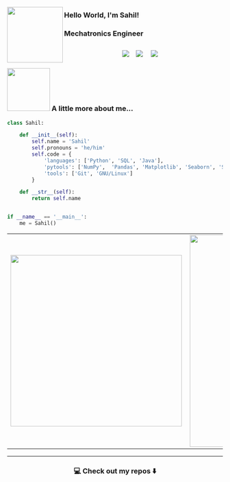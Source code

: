 <!--
**Sahil** is a ✨ _special_ ✨ repository because its `README.md` (this file) appears on your GitHub profile.
--->  
<p><img src="https://media.giphy.com/media/gjrYDwbjnK8x36xZIO/giphy.gif" align="left" width="130"> </p>

<h3 align="left">Hello World, I'm Sahil!</h3>

<h3>
  <p>Mechatronics Engineer</p>
</h3> 

<h2  align="center"></h2>
<p align="center">
  <a target="_blank"href="https://dev.to/sahilofficial/"><img src="https://img.shields.io/badge/dev.to-%2312100E.svg?&style=for-the-badge&logo=dev.to&logoColor=white" /></a>&nbsp;&nbsp;&nbsp;
  <a target="_blank"href="https://www.linkedin.com/in/sahilofficial74/"><img src="https://img.shields.io/badge/linkedin-%230077B5.svg?&style=for-the-badge&logo=linkedin&logoColor=white" /></a>&nbsp;&nbsp;&nbsp;&nbsp;
<!--   <a href="mailto:sahilofficial@gmail.com?subject=Hello%20Sahil,%20From%20Github"><img src="https://img.shields.io/badge/gmail-%23D14836.svg?&style=for-the-badge&logo=gmail&logoColor=white" /></a>&nbsp;&nbsp;&nbsp;&nbsp; -->
  <a href="https://www.kaggle.com/sahilofficial74"><img src=https://www.google.com/url?sa=i&url=https%3A%2F%2Fwww.analyticsvidhya.com%2Fblog%2F2015%2F06%2Fstart-journey-kaggle%2F&psig=AOvVaw2p_XDM_BFsihIbzCA2LR2U&ust=1639664272061000&source=images&cd=vfe&ved=0CAsQjRxqFwoTCNDFkcf_5fQCFQAAAAAdAAAAABAI" /></a>&nbsp;&nbsp;&nbsp;&nbsp;
</p>



### <img src="https://media.giphy.com/media/52OJ8scKQLfJ6WAen0/giphy.gif" width="100"> A little more about me...  


```python
class Sahil:

    def __init__(self):
        self.name = 'Sahil'
        self.pronouns = 'he/him'
        self.code = {
            'languages': ['Python', 'SQL', 'Java'],
            'pytools': ['NumPy',  'Pandas', 'Matplotlib', 'Seaborn', 'Scikit-learn', 'TensorFlow'],
            'tools': ['Git', 'GNU/Linux']            
        }

    def __str__(self):
        return self.name


if __name__ == '__main__':
    me = Sahil()


```

<center>
  <table>
    <tr>
      <td><img width="400px" align="left" src="https://github-readme-stats.vercel.app/api/top-langs/?username=Sahilofficial&hide=html&layout=compact&theme=radical" /></td>
        <td><img width="495px" align="left" src="https://github-readme-stats.vercel.app/api?username=Sahilofficial&theme=radical" /></td>
    </tr>   
  </table>
</center>  


<hr>

<h3  align="center">💻 Check out my repos ⬇️ </h3>
